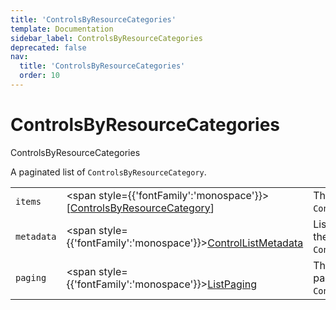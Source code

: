 ```yaml
---
title: 'ControlsByResourceCategories'
template: Documentation
sidebar_label: ControlsByResourceCategories
deprecated: false
nav:
  title: 'ControlsByResourceCategories'
  order: 10
---
```


# ControlsByResourceCategories

<div style={{'fontFamily':'monospace'}}><span style={{'fontSize':'1.5rem','fontWeight':500}}>ControlsByResourceCategories</span></div>



A paginated list of `ControlsByResourceCategory`.

| | | |
| -- | -- | -- |
| `items` | <span style={{'fontFamily':'monospace'}}>[<a href="/guardrails/docs/reference/graphql/object/ControlsByResourceCategory">ControlsByResourceCategory</a>]</span> | The `items` for this page of `ControlsByResourceCategories`. |
| `metadata` | <span style={{'fontFamily':'monospace'}}><a href="/guardrails/docs/reference/graphql/object/ControlListMetadata">ControlListMetadata</a></span> | List metadata information for the instance of `ControlsByResourceCategories`. |
| `paging` | <span style={{'fontFamily':'monospace'}}><a href="/guardrails/docs/reference/graphql/object/ListPaging">ListPaging</a></span> | The `paging` information for this page of `ControlsByResourceCategories`. |